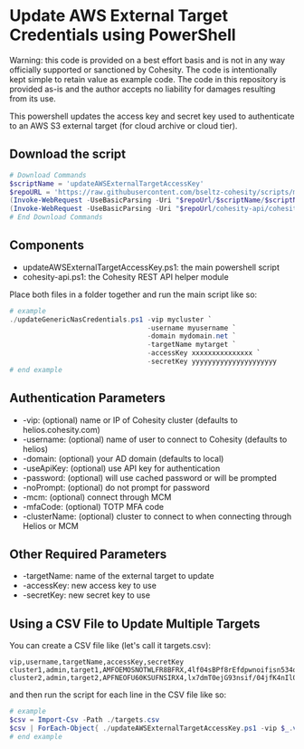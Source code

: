 # Update AWS External Target Credentials using PowerShell

Warning: this code is provided on a best effort basis and is not in any way officially supported or sanctioned by Cohesity. The code is intentionally kept simple to retain value as example code. The code in this repository is provided as-is and the author accepts no liability for damages resulting from its use.

This powershell updates the access key and secret key used to authenticate to an AWS S3 external target (for cloud archive or cloud tier).

## Download the script

```powershell
# Download Commands
$scriptName = 'updateAWSExternalTargetAccessKey'
$repoURL = 'https://raw.githubusercontent.com/bseltz-cohesity/scripts/master/powershell'
(Invoke-WebRequest -UseBasicParsing -Uri "$repoUrl/$scriptName/$scriptName.ps1").content | Out-File "$scriptName.ps1"; (Get-Content "$scriptName.ps1") | Set-Content "$scriptName.ps1"
(Invoke-WebRequest -UseBasicParsing -Uri "$repoUrl/cohesity-api/cohesity-api.ps1").content | Out-File cohesity-api.ps1; (Get-Content cohesity-api.ps1) | Set-Content cohesity-api.ps1
# End Download Commands
```

## Components

* updateAWSExternalTargetAccessKey.ps1: the main powershell script
* cohesity-api.ps1: the Cohesity REST API helper module

Place both files in a folder together and run the main script like so:

```powershell
# example
./updateGenericNasCredentials.ps1 -vip mycluster `
                                  -username myusername `
                                  -domain mydomain.net `
                                  -targetName mytarget `
                                  -accessKey xxxxxxxxxxxxxxx `
                                  -secretKey yyyyyyyyyyyyyyyyyyyyy
# end example
```

## Authentication Parameters

* -vip: (optional) name or IP of Cohesity cluster (defaults to helios.cohesity.com)
* -username: (optional) name of user to connect to Cohesity (defaults to helios)
* -domain: (optional) your AD domain (defaults to local)
* -useApiKey: (optional) use API key for authentication
* -password: (optional) will use cached password or will be prompted
* -noPrompt: (optional) do not prompt for password
* -mcm: (optional) connect through MCM
* -mfaCode: (optional) TOTP MFA code
* -clusterName: (optional) cluster to connect to when connecting through Helios or MCM

## Other Required Parameters

* -targetName: name of the external target to update
* -accessKey: new access key to use
* -secretKey: new secret key to use

## Using a CSV File to Update Multiple Targets

You can create a CSV file like (let's call it targets.csv):

```text
vip,username,targetName,accessKey,secretKey
cluster1,admin,target1,AMFOEMOSNOTWLFR8BFRX,4lf04sBPf8rEfdpwnoifisn534osjfn3940nd0sn
cluster2,admin,target2,APFNEOFU60KSUFNSIRX4,lx7dmT0ejG93nsif/04jfK4nIl0rnsFesn32mwn3
```

and then run the script for each line in the CSV file like so:

```powershell
# example
$csv = Import-Csv -Path ./targets.csv
$csv | ForEach-Object{ ./updateAWSExternalTargetAccessKey.ps1 -vip $_.vip -username $_.username -targetName $_.targetName -accessKey $_.accessKey -secretKey $_.secretKey }
# end example
```
